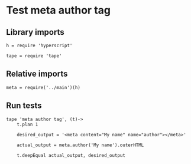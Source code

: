 # Test meta author tag

## Library imports

	h = require 'hyperscript'

	tape = require 'tape'


## Relative imports

	meta = require('../main')(h)


## Run tests

	tape 'meta author tag', (t)->
		t.plan 1

		desired_output = '<meta content="My name" name="author"></meta>'

		actual_output = meta.author('My name').outerHTML

		t.deepEqual actual_output, desired_output
